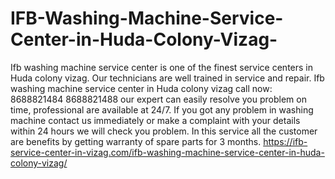 # IFB-Washing-Machine-Service-Center-in-Huda-Colony-Vizag-
Ifb washing machine service center is one of the finest service centers in Huda colony vizag. Our technicians are well trained in service and repair. Ifb washing machine service center in Huda colony vizag call now: 8688821484 8688821488 our expert can easily resolve you problem on time, professional are available at 24/7. If you got any problem in washing machine contact us immediately or make a complaint with your details within 24 hours we will check you problem. In this service all the customer are benefits by getting warranty of spare parts for 3 months. https://ifb-service-center-in-vizag.com/ifb-washing-machine-service-center-in-huda-colony-vizag/

